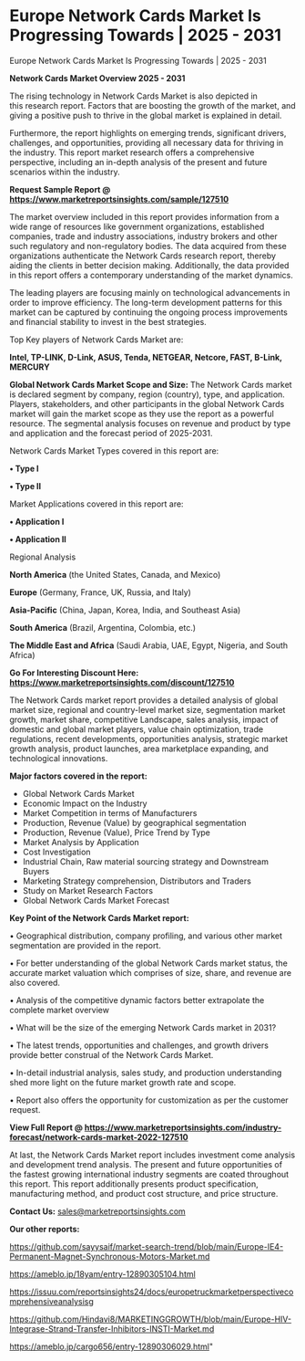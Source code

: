 # Europe Network Cards Market Is Progressing Towards | 2025 - 2031
Europe Network Cards Market Is Progressing Towards | 2025 - 2031

<Strong> Network Cards Market Overview 2025 - 2031</strong>

The rising technology in Network Cards Market is also depicted in this research report. Factors that are boosting the growth of the market, and giving a positive push to thrive in the global market is explained in detail.

Furthermore, the report highlights on emerging trends, significant drivers, challenges, and opportunities, providing all necessary data for thriving in the industry. This report market research offers a comprehensive perspective, including an in-depth analysis of the present and future scenarios within the industry.

<strong>Request Sample Report @ <a href=https://www.marketreportsinsights.com/sample/127510>https://www.marketreportsinsights.com/sample/127510</a></strong>

The market overview included in this report provides information from a wide range of resources like government organizations, established companies, trade and industry associations, industry brokers and other such regulatory and non-regulatory bodies. The data acquired from these organizations authenticate the Network Cards research report, thereby aiding the clients in better decision making. Additionally, the data provided in this report offers a contemporary understanding of the market dynamics.

The leading players are focusing mainly on technological advancements in order to improve efficiency. The long-term development patterns for this market can be captured by continuing the ongoing process improvements and financial stability to invest in the best strategies.

Top Key players of Network Cards Market are:

<strong>Intel, TP-LINK, D-Link, ASUS, Tenda, NETGEAR, Netcore, FAST, B-Link, MERCURY</strong>

<strong><b>Global Network Cards Market Scope and Size:</b></strong>
The Network Cards market is declared segment by company, region (country), type, and application. Players, stakeholders, and other participants in the global Network Cards market will gain the market scope as they use the report as a powerful resource. The segmental analysis focuses on revenue and product by type and application and the forecast period of 2025-2031.

Network Cards Market Types covered in this report are:

<strong>• Type I

• Type II</strong>

Market Applications covered in this report are:

<strong>• Application I

• Application II</strong> 

Regional Analysis

<strong>North America</strong> (the United States, Canada, and Mexico)

<strong>Europe</strong> (Germany, France, UK, Russia, and Italy)

<strong>Asia-Pacific</strong> (China, Japan, Korea, India, and Southeast Asia)

<strong>South America</strong> (Brazil, Argentina, Colombia, etc.)

<strong>The Middle East and Africa</strong> (Saudi Arabia, UAE, Egypt, Nigeria, and South Africa)

<strong>Go For Interesting Discount Here: <a href=https://www.marketreportsinsights.com/discount/127510>https://www.marketreportsinsights.com/discount/127510</a></strong>

The Network Cards market report provides a detailed analysis of global market size, regional and country-level market size, segmentation market growth, market share, competitive Landscape, sales analysis, impact of domestic and global market players, value chain optimization, trade regulations, recent developments, opportunities analysis, strategic market growth analysis, product launches, area marketplace expanding, and technological innovations.

<strong><b>Major factors covered in the report:</b></strong>
<ul>
  <li>Global Network Cards Market </li>
  <li>Economic Impact on the Industry</li>
  <li>Market Competition in terms of Manufacturers</li>
  <li>Production, Revenue (Value) by geographical segmentation</li>
  <li>Production, Revenue (Value), Price Trend by Type</li>
  <li>Market Analysis by Application</li>
  <li>Cost Investigation</li>
  <li>Industrial Chain, Raw material sourcing strategy and Downstream Buyers</li>
  <li>Marketing Strategy comprehension, Distributors and Traders</li>
  <li>Study on Market Research Factors</li>
  <li>Global Network Cards Market Forecast</li>
</ul>

<strong><b>Key Point of the Network Cards Market report:</b></strong>

• Geographical distribution, company profiling, and various other market segmentation are provided in the report.

• For better understanding of the global Network Cards market status, the accurate market valuation which comprises of size, share, and revenue are also covered.

• Analysis of the competitive dynamic factors better extrapolate the complete market overview

• What will be the size of the emerging Network Cards market in 2031?

• The latest trends, opportunities and challenges, and growth drivers provide better construal of the Network Cards Market.

• In-detail industrial analysis, sales study, and production understanding shed more light on the future market growth rate and scope.

• Report also offers the opportunity for customization as per the customer request.

<strong><b>View Full Report @ <a href=https://www.marketreportsinsights.com/industry-forecast/network-cards-market-2022-127510>https://www.marketreportsinsights.com/industry-forecast/network-cards-market-2022-127510</a></b></strong>


At last, the Network Cards Market report includes investment come analysis and development trend analysis. The present and future opportunities of the fastest growing international industry segments are coated throughout this report. This report additionally presents product specification, manufacturing method, and product cost structure, and price structure.

<strong>Contact Us:</strong>
sales@marketreportsinsights.com

<strong>Our other reports:</strong>

<a href=https://github.com/sayysaif/market-search-trend/blob/main/Europe-IE4-Permanent-Magnet-Synchronous-Motors-Market.md>https://github.com/sayysaif/market-search-trend/blob/main/Europe-IE4-Permanent-Magnet-Synchronous-Motors-Market.md</a>

<a href=https://ameblo.jp/18yam/entry-12890305104.html>https://ameblo.jp/18yam/entry-12890305104.html</a>

<a href=https://issuu.com/reportsinsights24/docs/europetruckmarketperspectivecomprehensiveanalysisg>https://issuu.com/reportsinsights24/docs/europetruckmarketperspectivecomprehensiveanalysisg</a>

<a href=https://github.com/Hindavi8/MARKETINGGROWTH/blob/main/Europe-HIV-Integrase-Strand-Transfer-Inhibitors-INSTI-Market.md>https://github.com/Hindavi8/MARKETINGGROWTH/blob/main/Europe-HIV-Integrase-Strand-Transfer-Inhibitors-INSTI-Market.md</a>

<a href=https://ameblo.jp/cargo656/entry-12890306029.html>https://ameblo.jp/cargo656/entry-12890306029.html</a>"
